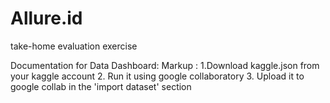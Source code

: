 # Allure.id
 take-home evaluation exercise
 
Documentation for Data Dashboard:
 Markup : 1.Download kaggle.json from your kaggle account 
          2. Run it using google collaboratory
          3. Upload it to google collab in the 'import dataset' section
